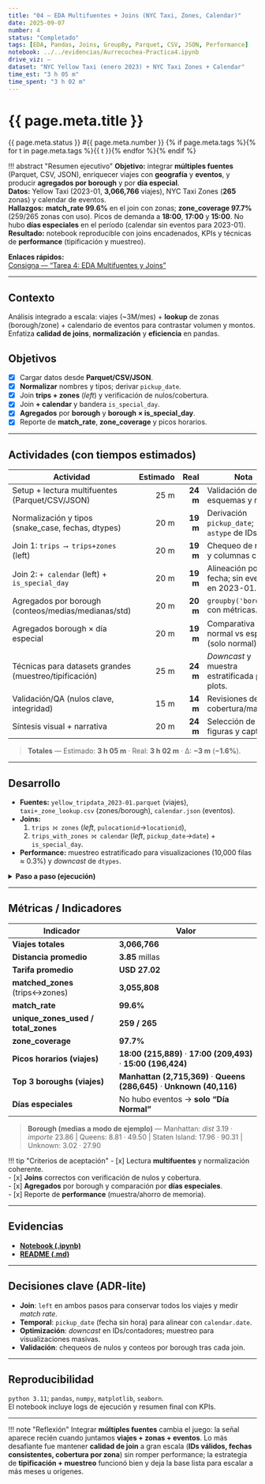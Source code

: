 ```yaml
---
title: "04 — EDA Multifuentes + Joins (NYC Taxi, Zones, Calendar)"
date: 2025-09-07
number: 4
status: "Completado"
tags: [EDA, Pandas, Joins, GroupBy, Parquet, CSV, JSON, Performance]
notebook: ../../evidencias/Aurrecochea-Practica4.ipynb
drive_viz: —
dataset: "NYC Yellow Taxi (enero 2023) + NYC Taxi Zones + Calendar"
time_est: "3 h 05 m"
time_spent: "3 h 02 m"
---
```


# {{ page.meta.title }}

<span class="pill">{{ page.meta.status }}</span>
<span class="pill">#{{ page.meta.number }}</span>
{% if page.meta.tags %}{% for t in page.meta.tags %}<span class="pill">{{ t }}</span>{% endfor %}{% endif %}

!!! abstract "Resumen ejecutivo"
    **Objetivo:** integrar **múltiples fuentes** (Parquet, CSV, JSON), enriquecer viajes con **geografía** y **eventos**, y producir **agregados por borough** y por **día especial**.  
    **Datos:** Yellow Taxi (2023-01, **3,066,766** viajes), NYC Taxi Zones (**265** zonas) y calendar de eventos.  
    **Hallazgos:** **match_rate 99.6%** en el join con zonas; **zone_coverage 97.7%** (259/265 zonas con uso). Picos de demanda a **18:00**, **17:00** y **15:00**. No hubo **días especiales** en el período (calendar sin eventos para 2023-01).  
    **Resultado:** notebook reproducible con joins encadenados, KPIs y técnicas de **performance** (tipificación y muestreo).

**Enlaces rápidos:**  
[Consigna — “Tarea 4: EDA Multifuentes y Joins”](https://juanfkurucz.com/ucu-id/ut1/04-eda-multifuentes-joins/)

---

## Contexto
Análisis integrado a escala: viajes (~3M/mes) + **lookup** de zonas (borough/zone) + calendario de eventos para contrastar volumen y montos. Enfatiza **calidad de joins**, **normalización** y **eficiencia** en pandas.

## Objetivos
- [x] Cargar datos desde **Parquet/CSV/JSON**.  
- [x] **Normalizar** nombres y tipos; derivar `pickup_date`.  
- [x] Join **trips + zones** (*left*) y verificación de nulos/cobertura.  
- [x] Join **+ calendar** y bandera `is_special_day`.  
- [x] **Agregados** por **borough** y **borough × is_special_day**.  
- [x] Reporte de **match_rate**, **zone_coverage** y picos horarios.

---

## Actividades (con tiempos estimados)

| Actividad                                                  | Estimado | Real | Nota |
|---|---:|---:|---|
| Setup + lectura multifuentes (Parquet/CSV/JSON)            | 25 m | **24 m** | Validación de esquemas y rutas. |
| Normalización y tipos (snake_case, fechas, dtypes)         | 20 m | **19 m** | Derivación `pickup_date`; `astype` de IDs. |
| Join 1: `trips ⟶ trips+zones` (left)                       | 20 m | **19 m** | Chequeo de nulos y columnas clave. |
| Join 2: `+ calendar` (left) + `is_special_day`             | 20 m | **19 m** | Alineación por fecha; sin eventos en 2023-01. |
| Agregados por borough (conteos/medias/medianas/std)        | 20 m | **20 m** | `groupby('borough')` con métricas. |
| Agregados borough × día especial                           | 20 m | **19 m** | Comparativa normal vs especial (solo normal). |
| Técnicas para datasets grandes (muestreo/tipificación)     | 25 m | **24 m** | *Downcast* y muestra estratificada para plots. |
| Validación/QA (nulos clave, integridad)                    | 15 m | **14 m** | Revisiones de cobertura/match. |
| Síntesis visual + narrativa                                | 20 m | **24 m** | Selección de 5 figuras y captions. |

> **Totales** — Estimado: **3 h 05 m** · Real: **3 h 02 m** · Δ: **−3 m** (**−1.6%**).

---

## Desarrollo

- **Fuentes:** `yellow_tripdata_2023-01.parquet` (viajes), `taxi+_zone_lookup.csv` (zones/borough), `calendar.json` (eventos).  
- **Joins:**  
  1) `trips ⨝ zones` (*left*, `pulocationid`→`locationid`),  
  2) `trips_with_zones ⨝ calendar` (*left*, `pickup_date`→`date`) + `is_special_day`.  
- **Performance:** muestreo estratificado para visualizaciones (10,000 filas ≈ 0.3%) y *downcast* de `dtypes`.

<details class="md-details">
  <summary><strong>Paso a paso (ejecución)</strong></summary>
  <ol>
    <li><strong>Lectura</strong> Parquet/CSV/JSON; vistas rápidas y memoria.</li>
    <li><strong>Normalización</strong> de columnas y fechas; tipos para join.</li>
    <li><strong>Join trips+zones</strong> y validación de nulos/cobertura.</li>
    <li><strong>Join + calendar</strong> y creación de <code>is_special_day</code>.</li>
    <li><strong>Agregados</strong> por borough y borough×día especial.</li>
    <li><strong>Performance & QA</strong>: muestreo, métricas de match, chequeos finales.</li>
  </ol>
</details>

---

## Métricas / Indicadores

| Indicador                               | Valor |
|---|---|
| **Viajes totales**                      | **3,066,766** |
| **Distancia promedio**                  | **3.85** millas |
| **Tarifa promedio**                     | **USD 27.02** |
| **matched_zones** (trips↔zones)         | **3,055,808** |
| **match_rate**                          | **99.6%** |
| **unique_zones_used / total_zones**     | **259 / 265** |
| **zone_coverage**                       | **97.7%** |
| **Picos horarios (viajes)**             | **18:00 (215,889)** · **17:00 (209,493)** · **15:00 (196,424)** |
| **Top 3 boroughs (viajes)**             | **Manhattan (2,715,369)** · **Queens (286,645)** · **Unknown (40,116)** |
| **Días especiales**                     | No hubo eventos → **solo “Día Normal”** |

> **Borough (medias a modo de ejemplo)** — Manhattan: *dist* 3.19 · *importe* 23.86 | Queens: 8.81 · 49.50 | Staten Island: 17.96 · 90.31 | Unknown: 3.02 · 27.90

!!! tip "Criterios de aceptación"
    - [x] Lectura **multifuentes** y normalización coherente.  
    - [x] **Joins** correctos con verificación de nulos y cobertura.  
    - [x] **Agregados** por borough y comparación por **días especiales**.  
    - [x] Reporte de **performance** (muestra/ahorro de memoria).

---

## Evidencias
- [**Notebook (.ipynb)**](../../evidencias/Aurrecochea-Practica4.ipynb)
- [**README (.md)**](../../evidencias/README-Practica4.ipynb)

---

## Decisiones clave (ADR-lite)
- **Join**: `left` en ambos pasos para conservar todos los viajes y medir *match rate*.  
- **Temporal**: `pickup_date` (fecha sin hora) para alinear con `calendar.date`.  
- **Optimización**: *downcast* en IDs/contadores; muestreo para visualizaciones masivas.  
- **Validación**: chequeos de nulos y conteos por borough tras cada join.

---

## Reproducibilidad
`python 3.11`; `pandas`, `numpy`, `matplotlib`, `seaborn`.  
El notebook incluye logs de ejecución y resumen final con KPIs.

---

!!! note "Reflexión"
    Integrar **múltiples fuentes** cambia el juego: la señal aparece recién cuando juntamos **viajes + zonas + eventos**. Lo más desafiante fue mantener **calidad de join** a gran escala (**IDs válidos, fechas consistentes, cobertura por zona**) sin romper performance; la estrategia de **tipificación + muestreo** funcionó bien y deja la base lista para escalar a más meses u orígenes.